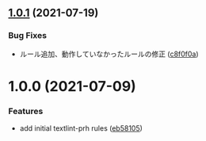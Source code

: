 ## [1.0.1](https://github.com/bengo4/textlint-rule-preset-bengo4/compare/v1.0.0...v1.0.1) (2021-07-19)


### Bug Fixes

* ルール追加、動作していなかったルールの修正 ([c8f0f0a](https://github.com/bengo4/textlint-rule-preset-bengo4/commit/c8f0f0aa5e52f326c68591649586857b7a8a9c67))

# 1.0.0 (2021-07-09)


### Features

* add initial textlint-prh rules ([eb58105](https://github.com/bengo4/textlint-rule-preset-bengo4/commit/eb5810525ab002bead9c133567868d097c110830))

